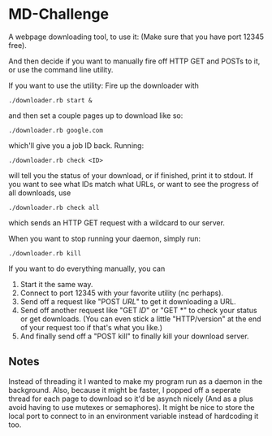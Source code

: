 # MD-Challenge

A webpage downloading tool, to use it:
(Make sure that you have port 12345 free).

And then decide if you want to manually fire off HTTP GET and POSTs to it, or use the command line utility.

If you want to use the utility:
Fire up the downloader with
```
./downloader.rb start &
```
and then set a couple pages up to download like so:
```
./downloader.rb google.com
```
which'll give you a job ID back.
Running:
```
./downloader.rb check <ID>
```
will tell you the status of your download, or if finished, print it to stdout.
If you want to see what IDs match what URLs, or want to see the progress of all downloads, use
```
./downloader.rb check all
```
which sends an HTTP GET request with a wildcard to our server.

When you want to stop running your daemon, simply run:
```
./downloader.rb kill
```

If you want to do everything manually, you can

1. Start it the same way.
2. Connect to port 12345 with your favorite utility (nc perhaps).
3. Send off a request like "POST _URL_" to get it downloading a URL.
4. Send off another request like "GET _ID_" or "GET *" to check your status or get downloads.
(You can even stick a little "HTTP/version" at the end of your request too if that's what you like.)
5. And finally send off a "POST kill" to finally kill your download server.
 

## Notes
Instead of threading it I wanted to make my program run as a daemon in the background.
Also, because it might be faster, I popped off a seperate thread for each page to download so it'd be asynch nicely (And as a plus avoid having to use mutexes or semaphores).
It might be nice to store the local port to connect to in an environment variable instead of hardcoding it too.
